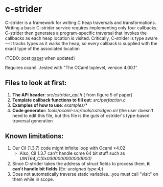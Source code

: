 c-strider
=========

C-strider is a framework for writing C heap traversals and
transformations. Writing a basic C-strider service requires implementing only four callbacks; C-strider then
generates a program-specific traversal that invokes the callbacks as each heap location is visited. Critically,
C-strider is type aware—it tracks types as it walks the heap, so every callback is supplied with the exact type
of the associated location


(TODO: post [paper] when updated)

Requires ocaml...tested with "The OCaml toplevel, version 4.00.1"

Files to look at first:
----------------------
1. **The API header**: _src/cstrider_api.h_ ( from figure 5 of paper)
2. **Template callback functions to fill out**: _src/perfaction.c_
3. **Examples of how to use**: _examples/*_
4. **Code generator:** _tools/ocaml-src/tools/cstridgen.ml_ (the user doesn't need to edit this file, but this file is the guts of cstrider's type-based traversal generation



Known limitations:
---------------------
1. Our Cil (1.3.7) code might infinite loop with Ocaml >4.02
   - Also, Cil 1.3.7 can't handle some 64 bit stuff such as _UINT64_C(0x0000000000000000)_
2. Since C-strider takes the address of struct fields to process them, **it can't handle bit fields**  (Ex: _unsigned type:4;_)
3. Does not automatically traverse static variables...you must call "visit" on them while in scope.


[paper]: http://www.cs.umd.edu/~ksaur/pubs/cstrider.pdf
